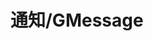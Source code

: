 <script setup>
import {ref , onMounted , computed  } from 'vue';
import demo from './demo.vue'

const source = ref(null);
const sourceComputed = computed(()=>{
    return ` 
\`\`\` javascript 
${source.value}  
\`\`\`
`;
})

onMounted(async() => {
    source.value = (await import(`./demo.vue?raw`)).default;
    // console.log(source.value)
})
</script>

<demo />


<!-- 正文开始 -->

# 通知/GMessage 

<v-md-editor v-model="sourceComputed" mode="preview" />